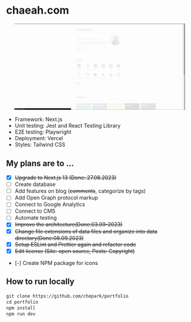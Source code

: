 # chaeah.com

<p align="center">
  <img width="460" height="auto" src="./public/demo.gif">
</p>

- Framework: Next.js
- Unit testing: Jest and React Testing Library
- E2E testing: Playwright
- Deployment: Vercel
- Styles: Tailwind CSS

## My plans are to ...

- [x] ~~Upgrade to Next.js 13 (Done: 27.08.2023)~~
- [ ] Create database
- [ ] Add features on blog (~~comments~~, categorize by tags)
- [ ] Add Open Graph protocol markup
- [ ] Connect to Google Analytics
- [ ] Connect to CMS
- [ ] Automate testing
- [x] ~~Improve the architecture(Done:03.09-2023)~~
- [x] ~~Change file extensions of data files and organize into data directory(Done:08.09.2023)~~
- [x] ~~Setup ESLint and Prettier again and refactor code~~
- [x] ~~Edit license (Site: open source, Posts: Copyright)~~
- [-] Create NPM package for icons

## How to run locally

```
git clone https://github.com/chepark/portfolio
cd portfolio
npm install
npm run dev
```
